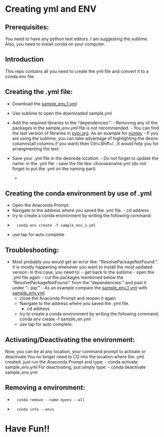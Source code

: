 # Creating yml and ENV

## Prerequisites:
You need to have any python text editors. I am suggesting the sublime. Also, you need to install conda on your computer.

## Introduction

This repo contains all you need to create the yml file and convert it to a conda env file.  

## Creating the .yml file:
- Download the [sample_env_1.yml](https://github.com/MehdiMahmoodi/ENV_with_yml/blob/main/sample_env_1.yml)
- Use sublime to open the downloaded sample.yml        
- Add the required libraries to the "dependencies":
        -   Removing any of the packages in the sample_env.yml file is not recommended.
        -   You can find the last version of libraries in [pypi.org](https://pypi.org/). As an example for [numpy](https://pypi.org/project/numpy/)
        -   If you are using the sublime, you can take advantage of highlighting the desire columns(all columns if you want) then Ctrl+Shift+l . It would help you for arrangmenting the text.
  
- Save your .yml file in the desirede location:
        -   Do not forget to update the name: in the .yml file
        -   save the file like: chooseaname.yml (do not forget to put the .yml on the naming part)  

    -   

## Creating the conda environment by use of .yml 
-   Open the Anaconda Prompt
-   Navigate to the address where you saved the .yml file.
        -   cd address
-   try to create a conda environment by writing the following command:
-       conda env create -f sample_env_1.yml
-   use tap for auto complete

## Troubleshooting:
-   Most probably you would get an error like: "ResolvePackageNotFound:". It is mostly happening whenever you want to install the most updated version. In this case, you need to:
        -   get back to the sublime
        -   open the .yml file again
        -   cut the packages mentioned below the “ResolvePackageNotFound:" from the "dependencies:" and past it under "- pip:"
        -   As an example compare the [sample_env_1.yml](https://github.com/MehdiMahmoodi/ENV_with_yml/blob/main/sample_env_1.yml) with [sample_env.yml](https://github.com/MehdiMahmoodi/ENV_with_yml/blob/main/sample_env.yml)
    -   close the Anaconda Prompt and reopen it again
    -   Navigate to the address where you saved the .yml file.
        -   cd address
    -   try to create a conda environment by writing the following command:
        conda env create -f sample_en.yml
    -   use tap for auto complete.
## Activating/Deactivating the environment:
Now, you can be at any location, your command prompt to activate or deactivate.You no longer need to CD into the location where the .yml created.
just run the Anaconda Prompt and type:
                -       conda activate sample_env.yml
For deactivating, just simply type:
        -              conda deactivate sample_env.yml 
## Removing a environment:
-       conda remove --name myenv --all
-       conda info --envs
# Have Fun!!
